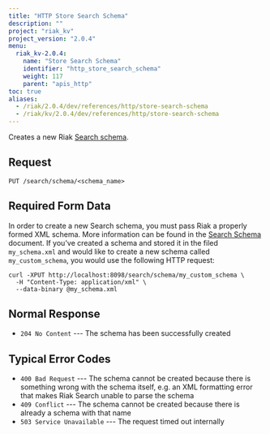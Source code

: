 ```yaml
---
title: "HTTP Store Search Schema"
description: ""
project: "riak_kv"
project_version: "2.0.4"
menu:
  riak_kv-2.0.4:
    name: "Store Search Schema"
    identifier: "http_store_search_schema"
    weight: 117
    parent: "apis_http"
toc: true
aliases:
  - /riak/2.0.4/dev/references/http/store-search-schema
  - /riak/kv/2.0.4/dev/references/http/store-search-schema
---
```


Creates a new Riak [Search schema](/riak/kv/2.0.4/developing/usage/search-schemas).

## Request

```
PUT /search/schema/<schema_name>
```

## Required Form Data

In order to create a new Search schema, you must pass Riak a properly
formed XML schema. More information can be found in the [Search Schema](/riak/kv/2.0.4/developing/usage/search-schemas) document. If you've created a schema and stored it in the filed
`my_schema.xml` and would like to create a new schema called
`my_custom_schema`, you would use the following HTTP request:

```curl
curl -XPUT http://localhost:8098/search/schema/my_custom_schema \
  -H "Content-Type: application/xml" \
  --data-binary @my_schema.xml
```

## Normal Response

* `204 No Content` --- The schema has been successfully created

## Typical Error Codes

* `400 Bad Request` --- The schema cannot be created because there is
    something wrong with the schema itself, e.g. an XML formatting error
    that makes Riak Search unable to parse the schema
* `409 Conflict` --- The schema cannot be created because there is
    already a schema with that name
* `503 Service Unavailable` --- The request timed out internally
